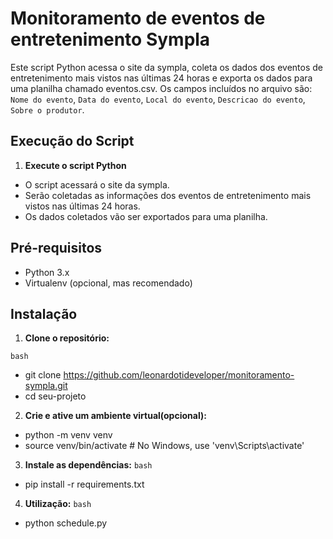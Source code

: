 # Monitoramento de eventos de entretenimento Sympla 

Este script Python acessa o site da sympla, coleta os dados dos eventos de entretenimento mais vistos nas últimas 24 horas e exporta os dados para uma planilha chamado eventos.csv. Os campos incluídos no arquivo são: `Nome do evento`, `Data do evento`, `Local do evento`, `Descricao do evento`, `Sobre o produtor`.


## Execução do Script

1. **Execute o script Python**
- O script acessará o site da sympla.
- Serão coletadas as informações dos eventos de entretenimento mais vistos nas últimas 24 horas.
- Os dados coletados vão ser exportados para uma planilha.

## Pré-requisitos

- Python 3.x
- Virtualenv (opcional, mas recomendado)

## Instalação

1. **Clone o repositório:**

```bash```
- git clone https://github.com/leonardotideveloper/monitoramento-sympla.git
- cd seu-projeto

2. **Crie e ative um ambiente virtual(opcional):**
- python -m venv venv
- source venv/bin/activate  # No Windows, use 'venv\Scripts\activate'

3. **Instale as dependências:**
```bash```
- pip install -r requirements.txt

4. **Utilização:**
```bash```
- python schedule.py
